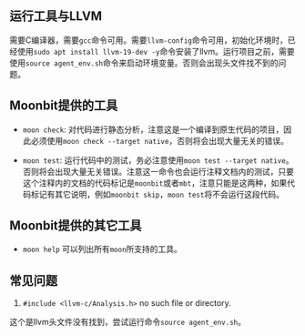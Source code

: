 ## 运行工具与LLVM

需要C编译器，需要`gcc`命令可用。需要`llvm-config`命令可用，初始化环境时，已经使用`sudo apt install llvm-19-dev -y`命令安装了llvm。运行项目之前，需要使用`source agent_env.sh`命令来启动环境变量。否则会出现头文件找不到的问题。


## Moonbit提供的工具

- `moon check`: 对代码进行静态分析，注意这是一个编译到原生代码的项目，因此必须使用`moon check --target native`，否则将会出现大量无关的错误。

- `moon test`: 运行代码中的测试，务必注意使用`moon test --target native`。否则将会出现大量无关错误。注意这一命令也会运行注释文档内的测试，只要这个注释内的文档的代码标记是`moonbit`或者`mbt`，注意只能是这两种，如果代码标记有其它说明，例如`moonbit skip`，`moon test`将不会运行这段代码。

## Moonbit提供的其它工具

- `moon help` 可以列出所有`moon`所支持的工具。

## 常见问题

1. `#include <llvm-c/Analysis.h>` no such file or directory.

这个是llvm头文件没有找到，尝试运行命令`source agent_env.sh`。
